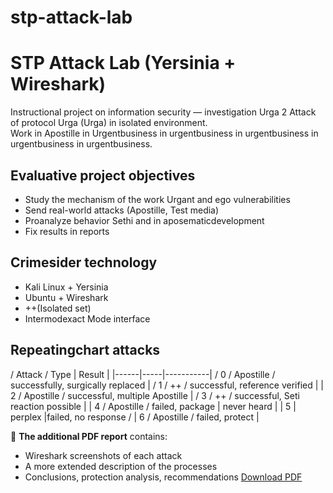 # stp-attack-lab
#  STP Attack Lab (Yersinia + Wireshark)

Instructional project on information security — investigation Urga 2 Attack of protocol Urga (Urga) in isolated environment.  
Work in Apostille in Urgentbusiness in urgentbusiness in urgentbusiness in urgentbusiness in urgentbusiness.

## Evaluative project objectives

- Study the mechanism of the work Urgant and ego vulnerabilities
- Send real-world attacks (Apostille, Test media)
- Proanalyze behavior Sethi and in aposematicdevelopment
- Fix results in reports

## Crimesider technology

- Kali Linux + Yersinia
- Ubuntu + Wireshark
- ++(Isolated set)
- Intermodexact Mode interface

## Repeatingchart attacks

/ Attack / Type | Result |
|------|-----|-----------|
/ 0 / Apostille / successfully, surgically replaced | 
/ 1 / ++ / successful, reference verified | 
| 2 / Apostille / successful, multiple Apostille | 
/ 3 / ++ / successful, Seti reaction possible |
| 4 / Apostille / failed, package | never heard |
| 5 | perplex |failed, no response / 
| 6 / Apostille / failed, protect | 

📄 **The additional PDF report** contains:
- Wireshark screenshots of each attack
- A more extended description of the processes
- Conclusions, protection analysis, recommendations
[Download PDF](./stp-attack-lab.docx)
